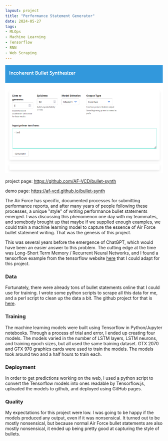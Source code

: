 ```yaml
---
layout: project
title: "Performance Statement Generator"
date: 2024-05-27
tags:
- MLOps
- Machine Learning
- Tensorflow
- RNN
- Web Scraping
---
```


![image of ui](/media/bullet-synth/ui.png)

project page: <https://github.com/AF-VCD/bullet-synth>

demo page: <https://af-vcd.github.io/bullet-synth>

The Air Force has specific, documented processes for submitting performance reports, and after many years of people following these processes, a unique "style" of writing performance bullet statements emerged. I was discussing this phenomenon one day with my teammates, and somebody brought up that maybe if we supplied enough examples, we could train a machine learning model to capture the essence of Air Force bullet statement writing. That was the genesis of this project.

This was several years before the emergence of ChatGPT, which would have been an easier answer to this problem. The cutting edge at the time was Long-Short Term Memory / Recurrent Neural Networks, and I found a tensorflow example from the tensorflow website [here](https://www.tensorflow.org/text/tutorials/text_generation) that I could adapt for this project. 

### Data 

Fortunately, there were already tons of bullet statements online that I could use for training. I wrote some python scripts to scrape all this data for me, and a perl script to clean up the data a bit. The github project for that is [here](https://github.com/AF-VCD/bullet-scraper). 

### Training

The machine learning models were built using Tensorflow in Python/Jupyter notebooks. Through a process of trial and error, I ended up creating four models. The models varied in the number of LSTM layers, LSTM neurons, and training epoch sizes, but all used the same training dataset. GTX 2070 and GTX 970 graphics cards were used to train the models. The models took around two and a half hours to train each.

### Deployment

In order to get predictions working on the web, I used a python script to convert the Tensorflow models into ones readable by Tensorflow.js, uploaded the models to github, and deployed using GitHub pages.

### Quality

My expectations for this project were low. I was going to be happy if the models produced any output, even if it was nonsensical. It turned out to be mostly nonsensical, but because normal Air Force bullet statements are also mostly nonsensical, it ended up being pretty good at capturing the style of bullets. 